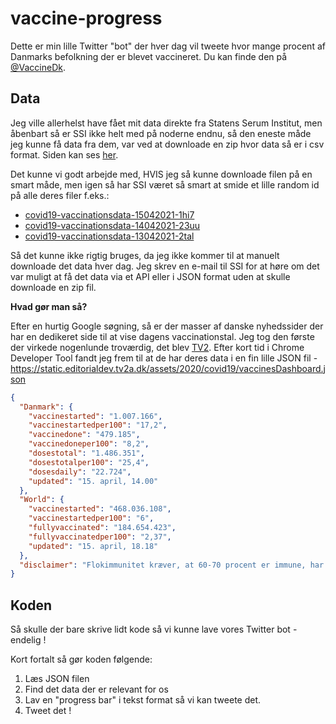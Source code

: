 # vaccine-progress

Dette er min lille Twitter "bot" der hver dag vil tweete hvor mange procent af Danmarks befolkning der er blevet vaccineret. Du kan finde den på [@VaccineDk](https://twitter.com/VaccineDk).

## Data
Jeg ville allerhelst have fået mit data direkte fra Statens Serum Institut, men åbenbart så er SSI ikke helt med på noderne endnu, så den eneste måde jeg kunne få data fra dem, var ved at downloade en zip hvor data så er i csv format. Siden kan ses [her](https://covid19.ssi.dk/overvagningsdata/download-fil-med-vaccinationsdata).

Det kunne vi godt arbejde med, HVIS jeg så kunne downloade filen på en smart måde, men igen så har SSI været så smart at smide et lille random id på alle deres filer f.eks.:
- [covid19-vaccinationsdata-15042021-1hi7](https://files.ssi.dk/covid19/vaccinationsdata/zipfil/covid19-vaccinationsdata-15042021-1hi7)
- [covid19-vaccinationsdata-14042021-23uu](https://files.ssi.dk/covid19/vaccinationsdata/zipfil/covid19-vaccinationsdata-14042021-23uu)
- [covid19-vaccinationsdata-13042021-2tal](https://files.ssi.dk/covid19/vaccinationsdata/zipfil/covid19-vaccinationsdata-13042021-2tal)

Så det kunne ikke rigtig bruges, da jeg ikke kommer til at manuelt downloade det data hver dag. Jeg skrev en e-mail til SSI for at høre om det var muligt at få det data via et API eller i JSON format uden at skulle downloade en zip fil.

**Hvad gør man så?**

Efter en hurtig Google søgning, så er der masser af danske nyhedssider der har en dedikeret side til at vise dagens vaccinationstal. Jeg tog den første der virkede nogenlunde troværdig, det blev [TV2](https://nyheder.tv2.dk/samfund/hvor-mange-er-vaccineret-i-danmark-nyeste-vaccinetal-overblik). Efter kort tid i Chrome Developer Tool fandt jeg frem til at de har deres data i en fin lille JSON fil - https://static.editorialdev.tv2a.dk/assets/2020/covid19/vaccinesDashboard.json

```json
{
  "Danmark": {
    "vaccinestarted": "1.007.166",
    "vaccinestartedper100": "17,2",
    "vaccinedone": "479.185",
    "vaccinedoneper100": "8,2",
    "dosestotal": "1.486.351",
    "dosestotalper100": "25,4",
    "dosesdaily": "22.724",
    "updated": "15. april, 14.00"
  },
  "World": {
    "vaccinestarted": "468.036.108",
    "vaccinestartedper100": "6",
    "fullyvaccinated": "184.654.423",
    "fullyvaccinatedper100": "2,37",
    "updated": "15. april, 18.18"
  },
  "disclaimer": "Flokimmunitet kræver, at 60-70 procent er immune, har SSI oplyst i december 2020."
}
```

## Koden
Så skulle der bare skrive lidt kode så vi kunne lave vores Twitter bot - endelig !

Kort fortalt så gør koden følgende:

1. Læs JSON filen
2. Find det data der er relevant for os
3. Lav en "progress bar" i tekst format så vi kan tweete det.
4. Tweet det !
